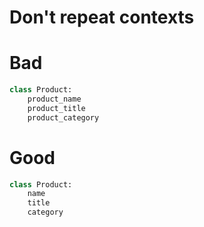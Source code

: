 # Don't repeat contexts

# Bad
```python
class Product:
    product_name
    product_title
    product_category
```

# Good
```python
class Product:
    name
    title
    category
```